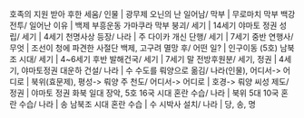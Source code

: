 호족의 지원 받아 후한 세움/ 인물		| 광무제
오닌의 난 일어남/ 막부		| 무로마치 막부
백강전투/ 일어난 이유		| 백제 부흥운동
가마쿠라 막부 붕괴/ 세기		| 14세기
야마토 정권 성립/ 세기		| 4세기
천명사상 등장/ 나라		| 주
다이카 개신 단행/ 세기		| 7세기 중반
연행사/ 무엇		| 조선이 청에 파견한 사절단
백제, 고구려 멸망 후/ 어떤 일?		| 인구이동 (5호)
남북조 시대/ 세기		| 4~6세기 후반
발해건국/ 세기		| 7세기 말
전방후원분/ 세기, 정권		| 4세기, 야마토정권
대운하 건설/ 나라		| 수
수도를 뤄양으로 옮김/ 나라(인물), 어디서-> 어디로		| 북위(효문제), 평성-> 뤄양
주 천도/ 어디서-> 어디로		| 호경-> 뤄양
씨성 제도/ 정권		| 야마토 정권
화북 일대 장악, 5호 16국 시대 혼란 수습/ 나라		| 북위
5대 10국 혼란 수습/ 나라		| 송
남북조 시대 혼란 수습		| 수
시박사 설치/ 나라		| 당, 송, 명
